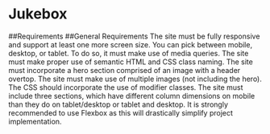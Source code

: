 # Jukebox
##Requirements
##General Requirements
The site must be fully responsive and support at least one more screen size. You can pick between mobile, desktop, or tablet.
To do so, it must make use of media queries.
The site must make proper use of semantic HTML and CSS class naming.
The site must incorporate a hero section comprised of an image with a header overtop.
The site must make use of multiple images (not including the hero).
The CSS should incorporate the use of modifier classes.
The site must include three sections, which have different column dimensions on mobile than they do on tablet/desktop or tablet and desktop.
It is strongly recommended to use Flexbox as this will drastically simplify project implementation.
